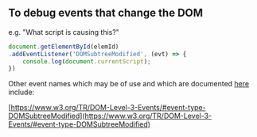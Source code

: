 ## To debug events that change the DOM
e.g. "What script is causing this?"
```javascript
document.getElementById(elemId)
.addEventListener('DOMSubtreeModified', (evt) => {
	console.log(document.currentScript);
})
```

Other event names which may be of use and which are documented [here]() include:

[https://www.w3.org/TR/DOM-Level-3-Events/#event-type-DOMSubtreeModified](https://www.w3.org/TR/DOM-Level-3-Events/#event-type-DOMSubtreeModified)
<!--stackedit_data:
eyJoaXN0b3J5IjpbLTU5MDAyMzU1M119
-->
